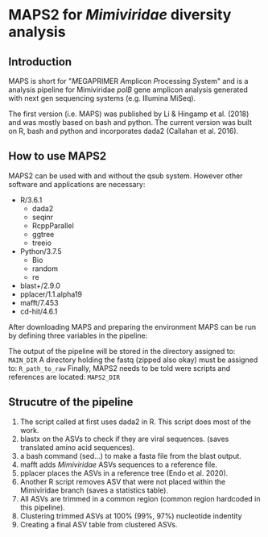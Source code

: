 # MAPS2 for *Mimiviridae* diversity analysis

## Introduction

MAPS is short for "*M*EGAPRIMER *A*mplicon *P*rocessing *S*ystem" and is a analysis pipeline for Mimiviridae *polB* gene amplicon analysis generated with next gen sequencing systems (e.g. Illumina MiSeq).

The first version (i.e. MAPS) was published by Li & Hingamp et al. (2018) and was mostly based on bash and python. The current version was built on R, bash and python and incorporates dada2 (Callahan et al. 2016).


## How to use MAPS2
MAPS2 can be used with and without the qsub system. However other software and applications are necessary:
 
 - R/3.6.1
   - dada2
   - seqinr
   - RcppParallel
   - ggtree
   - treeio
 - Python/3.7.5 
   - Bio
   - random
   - re
 - blast+/2.9.0
 - pplacer/1.1.alpha19
 - mafft/7.453 
 - cd-hit/4.6.1

After downloading MAPS and preparing the environment MAPS can be run by defining three variables in the pipeline:

The output of the pipeline will be stored in the directory assigned to:
 ```MAIN_DIR```
A directory holding the fastq (zipped also okay) must be assigned to:
 ```R_path_to_raw```
Finally, MAPS2 needs to be told were scripts and references are located:
```MAPS2_DIR```




## Strucutre of the pipeline
 1. The script called at first uses dada2 in R. This script does most of the work.
 2. blastx on the ASVs to check if they are viral sequences. (saves translated amino acid sequences).
 3. a bash command (sed...) to make a fasta file from the blast output.
 4. mafft adds *Mimiviridae* ASVs sequences to a reference file.
 5. pplacer places the ASVs in a reference tree (Endo et al. 2020).
 6. Another R script removes ASV that were not placed within the Mimiviridae branch (saves a statistics table).
 7. All ASVs are trimmed in a common region (common region hardcoded in this pipeline).
 8. Clustering trimmed ASVs at 100% (99%, 97%) nucleotide indentity
 9. Creating a final ASV table from clustered ASVs.




